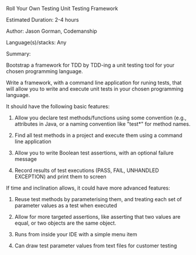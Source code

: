 Roll Your Own Testing Unit Testing Framework


Estimated Duration: 2-4 hours

Author: Jason Gorman, Codemanship

Language(s)/stacks: Any

Summary:


Bootstrap a framework for TDD by TDD-ing a unit testing tool for your chosen programming language.

Write a framework, with a command line application for runing tests, that will allow you to write and execute unit tests in your chosen programming language.

It should have the following basic features:

1. Allow you declare test methods/functions using some convention (e.g., attributes in Java, or a naming convention like "test*" for method names.

2. Find all test methods in a project and execute them using a command line application

3. Allow you to write Boolean test assertions, with an optional failure message

4. Record results of test executions (PASS, FAIL, UNHANDLED EXCEPTION) and print them to screen

If time and inclination allows, it could have more advanced features:

1. Reuse test methods by parameterising them, and treating each set of parameter values as a test when executed

2. Allow for more targeted assertions, like asserting that two values are equal, or two objects are the same object.

3. Runs from inside your IDE with a simple menu item

4. Can draw test parameter values from text files for customer testing
